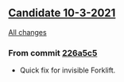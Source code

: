 ## [Candidate 10-3-2021](https://github.com/Tsuey/L4D2-Community-Update/releases/tag/v1.1.2)

[All changes](https://github.com/Tsuey/L4D2-Community-Update/compare/v1.1.1...v1.1.2#files_bucket)

### From commit [226a5c5](https://github.com/Tsuey/L4D2-Community-Update/commit/226a5c5)

- Quick fix for invisible Forklift.